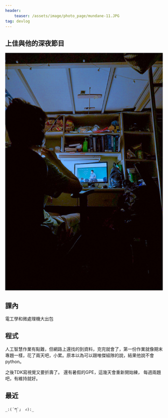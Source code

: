 ```yaml
---
header:
    teaser: /assets/image/photo_page/mundane-11.JPG
tag: devlog
---
```

## 上佳與他的深夜節目

![1](/assets/image/photo_page/mundane-11.JPG)  

## 課內

電工學和微處理機大出包

## 程式

人工智慧作業有點難，但網路上還找的到資料，克完就會了，第一份作業就像期末專題一樣，花了兩天吧，小累。原本以為可以跟唯傑組隊的說，結果他說不會python。  
  
之後TDK寫視覺又要折壽了。
還有暑假的GPE，這幾天會重新開始練，
每週兩題吧，有維持就好。

## 最近
  
```
_:(´ཀ`」 ∠):_
```
  
<!-- 很討厭妄自菲薄的自己 但每一次的失敗都對自己越來越失望   
總是講自己有多糟糕 以為能降低別人的期望  
好讓自己下一次又搞砸時 心裡能舒服點  
  
這個月發生了好多事  
雙助修申請沒過 被詐騙   
然後今天搞砸了動力學12.5％的小考  
一如往常    -->
   
<!-- 晚上有報名海人社的說明會 結果沒去   
在惡補專題機構     -->

<!-- 有時回過神 或醒來迷茫時   
總覺得自己把很多小事看得太嚴重了  
現在的這些 小考 期中 作業 吧拉巴拉一堆  
真的對未來重要嗎  
隨便應付不行嗎 何必那麼痛苦   -->
  
<!-- 但一路就是這樣走來的     
如果一開始就快樂 我現在會在哪？    
媽的 搞的自己沒權力快樂一樣  
我不知道自己想要什麼   -->

<!-- 結果到頭來 我就是僅存口中的死文青  
希望能早日接受不那麼努力也能過得好  
也能很快樂的自己   -->

<!-- 我知道不會有人來看這個網站 所以才把爛事寫在這  
如果很不幸你看到了 對不起   -->
   